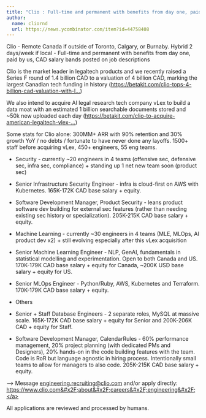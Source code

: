 ```yaml
---
title: "Clio : Full-time and permanent with benefits from day one, paid by us, CAD salary bands posted on job descriptions"
author:
  name: cliornd
  url: https://news.ycombinator.com/item?id=44758408
---
```


<JobNavigation />

Clio - Remote Canada if outside of Toronto, Calgary, or Burnaby. Hybrid 2 days&#x2F;week if local - Full-time and permanent with benefits from day one, paid by us, CAD salary bands posted on job descriptions

Clio is the market leader in legaltech products and we recently raised a Series F round of 1.4 billion CAD to a valuation of 4 billion CAD, marking the largest Canadian tech funding in history (<a href="https:&#x2F;&#x2F;betakit.com&#x2F;clio-tops-4-billion-cad-valuation-with-largest-software-funding-round-in-canadian-tech-history&#x2F;" rel="nofollow">https:&#x2F;&#x2F;betakit.com&#x2F;clio-tops-4-billion-cad-valuation-with-l...</a>)

We also intend to acquire AI legal research tech company vLex to build a data moat with an estimated 1 billion searchable documents stored and ~50k new uploaded each day (<a href="https:&#x2F;&#x2F;betakit.com&#x2F;clio-to-acquire-american-legaltech-vlex-for-1-billion-usd&#x2F;" rel="nofollow">https:&#x2F;&#x2F;betakit.com&#x2F;clio-to-acquire-american-legaltech-vlex-...</a>)

Some stats for Clio alone: 300MM+ ARR with 90% retention and 30% growth YoY &#x2F; no debts &#x2F; fortunate to have never done any layoffs. 1500+ staff before acquiring vLex, 450+ engineers, 55 eng teams.

* Security - currently ~20 engineers in 4 teams (offensive sec, defensive sec, infra sec, compliance) + standing up 1 net new team soon (product sec)

- Senior Infrastructure Security Engineer - infra is cloud-first on AWS with Kubernetes. 165K-172K CAD base salary + equity.

- Software Development Manager, Product Security - leans product software dev building for external sec features (rather than needing existing sec history or specialization). 205K-215K CAD base salary + equity.

* Machine Learning - currently ~30 engineers in 4 teams (MLE, MLOps, AI product dev x2) + still evolving especially after this vLex acquisition

- Senior Machine Learning Engineer - NLP, GenAI, fundamentals in statistical modelling and experimentation. Open to both Canada and US. 170K-179K CAD base salary + equity for Canada, ~200K USD base salary + equity for US.

- Senior MLOps Engineer - Python&#x2F;Ruby, AWS, Kubernetes and Terraform. 170K-179K CAD base salary + equity.

* Others

- Senior + Staff Database Engineers - 2 separate roles, MySQL at massive scale. 165K-172K CAD base salary + equity for Senior and 200K-206K CAD + equity for Staff.

- Software Development Manager, CalendarRules - 60% performance management, 20% project planning (with dedicated PMs and Designers), 20% hands-on in the code building features with the team. Code is RoR but language agnostic in hiring process. Intentionally small teams to allow for managers to also code. 205K-215K CAD base salary + equity.

--&gt; Message engineering.recruiting@clio.com and&#x2F;or apply directly: <a href="https:&#x2F;&#x2F;www.clio.com&#x2F;about&#x2F;careers&#x2F;engineering&#x2F;" rel="nofollow">https:&#x2F;&#x2F;www.clio.com&#x2F;about&#x2F;careers&#x2F;engineering&#x2F;</a>

All applications are reviewed and processed by humans.
<JobApplication />
